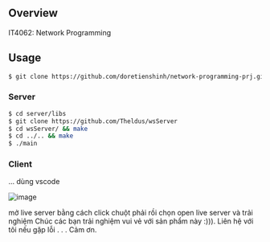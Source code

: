 ## Overview
IT4062: Network Programming

## Usage

```bash
$ git clone https://github.com/doretienshinh/network-programming-prj.git
```

### Server

```bash
$ cd server/libs
$ git clone https://github.com/Theldus/wsServer
$ cd wsServer/ && make
$ cd ../.. && make
$ ./main
```

### Client
...
dùng vscode

![image](https://user-images.githubusercontent.com/63996925/146645066-ec065d92-07e2-4b13-841e-5cd11ad65090.png)

mở live server bằng cách click chuột phải rồi chọn open live server và trải nghiệm
Chúc các bạn trải nghiệm vui vẻ với sản phẩm này :))). Liên hệ với tôi nếu gặp lỗi . . . Cảm ơn.
